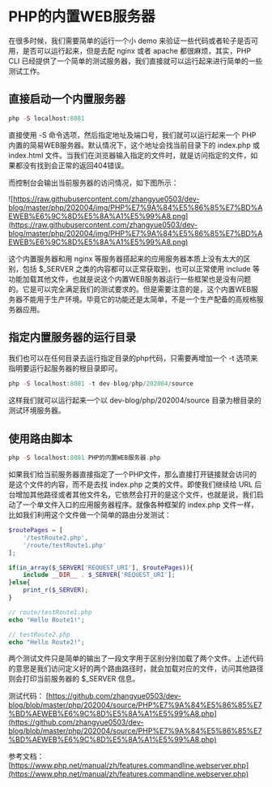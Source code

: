 # PHP的内置WEB服务器

在很多时候，我们需要简单的运行一个小 demo 来验证一些代码或者轮子是否可用，是否可以运行起来，但是去配 nginx 或者 apache 都很麻烦，其实，PHP CLI 已经提供了一个简单的测试服务器，我们直接就可以运行起来进行简单的一些测试工作。

## 直接启动一个内置服务器

```php
php -S localhost:8081
```

直接使用 -S 命令选项，然后指定地址及端口号，我们就可以运行起来一个 PHP 内置的简易WEB服务器。默认情况下，这个地址会找当前目录下的 index.php 或 index.html 文件。当我们在浏览器输入指定的文件时，就是访问指定的文件，如果都没有找到会正常的返回404错误。

而控制台会输出当前服务器的访问情况，如下图所示：

![https://raw.githubusercontent.com/zhangyue0503/dev-blog/master/php/202004/img/PHP%E7%9A%84%E5%86%85%E7%BD%AEWEB%E6%9C%8D%E5%8A%A1%E5%99%A8.png](https://raw.githubusercontent.com/zhangyue0503/dev-blog/master/php/202004/img/PHP%E7%9A%84%E5%86%85%E7%BD%AEWEB%E6%9C%8D%E5%8A%A1%E5%99%A8.png)

这个内置服务器和用 nginx 等服务器搭起来的应用服务器本质上没有太大的区别，包括 $_SERVER 之类的内容都可以正常获取到，也可以正常使用 include 等功能加载其他文件，也就是说这个内置WEB服务器运行一些框架也是没有问题的。它是可以完全满足我们的测试要求的。但是需要注意的是，这个内置WEB服务器不能用于生产环境。毕竟它的功能还是太简单，不是一个生产配备的高规格服务器应用。

## 指定内置服务器的运行目录

我们也可以在任何目录去运行指定目录的php代码，只需要再增加一个 -t 选项来指明要运行起服务器的根目录即可。

```php
php -S localhost:8081 -t dev-blog/php/202004/source
```

这样我们就可以运行起来一个以 dev-blog/php/202004/source 目录为根目录的测试环境服务器。

## 使用路由脚本

```php
php -S localhost:8081 PHP的内置WEB服务器.php
```

如果我们给当前服务器直接指定了一个PHP文件，那么直接打开链接就会访问的是这个文件的内容，而不是去找 index.php 之类的文件。即使我们继续给 URL 后台增加其他路径或者其他文件名，它依然会打开的是这个文件，也就是说，我们启动了一个单文件入口的应用服务器程序。就像各种框架的 index.php 文件一样，比如我们利用这个文件做一个简单的路由分发测试：

```php
$routePages = [
    '/testRoute2.php',
    '/route/testRoute1.php'
];

if(in_array($_SERVER['REQUEST_URI'], $routePages)){
    include __DIR__ . $_SERVER['REQUEST_URI'];
}else{
    print_r($_SERVER);
}
```

```php
// route/testRoute1.php
echo "Hello Route1!";

// testRoute2.php
echo "Hello Route2!";
```

两个测试文件只是简单的输出了一段文字用于区别分别加载了两个文件。上述代码的意思是我们访问定义好的两个路由路径时，就会加载对应的文件，访问其他路径则会打印当前服务器的 $_SERVER 信息。

测试代码：
[https://github.com/zhangyue0503/dev-blog/blob/master/php/202004/source/PHP%E7%9A%84%E5%86%85%E7%BD%AEWEB%E6%9C%8D%E5%8A%A1%E5%99%A8.php](https://github.com/zhangyue0503/dev-blog/blob/master/php/202004/source/PHP%E7%9A%84%E5%86%85%E7%BD%AEWEB%E6%9C%8D%E5%8A%A1%E5%99%A8.php)

参考文档：
[https://www.php.net/manual/zh/features.commandline.webserver.php](https://www.php.net/manual/zh/features.commandline.webserver.php)
